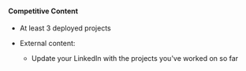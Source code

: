 <!-- ## Updated Portfolio Page

### Overview

Now that you've had some practice with HTML and have a project to share, you'll be updating your portfolio page and other materials to build toward being employer competitive.

If you are opting out of career services, this is *still a required assignment*. Part of being a web developer means being a part of a community. Having a place to share your projects is *necessary* if you're applying for jobs, but is still *critical* on your journey as a developer.

### Before you Begin -->

<!-- * Pin some repos that you want to share

  * Navigate to your [GitHub Profile](https://github.com/USERNAME?tab=repositories)

  * Click "Customize your pinned repositories"

  * Click the "Repositories you contribute to" checkbox (this will allow you to "pin" Project 1 even if you aren't the "owner")

  * Click the checkboxes for your project and 2-3 homework assignments that you would like to share

  * Make sure each of these projects is deployed and add a link to the deployed project in their README files -->

<!-- * Revisit your portfolio page

  * Open up your old portfolio page

  * Read through the rest of the homework requirements and decide whether you can update your existing portfolio page or if you want to start fresh now that you've had some more HTML/CSS practice (you may also want to change it to be a single page instead of multiple pages or you might even want to consider using a paid theme) -->

<!-- ### Required: Update your Portfolio Site -- Employer Ready

To receive a passing grade on this assignment, you should meet all of the content and design requirements listed below as well as all of the requirements listed under "Polish Your Portfolio & Github" in the "Employer Ready" section of the [Employer Ready vs. Employer Competitive Checklist](https://drive.google.com/file/d/0BwhzeIUMYf1nV2JQcGdkU3ktcnFBLUZ4X09VSXliTUtJZWsw/view). These two sets of requirements should be mostly the same. -->

<!-- #### Content

Your updated site should have the following content: -->

<!-- * Your name

* Links to your GitHub profile & LinkedIn page  -->

<!-- * your email address and phone number -->

<!-- * A link to a PDF of your resume -->

<!-- * List of projects. For each project make sure you have the following:

  * Project title

  * Link to the deployed version

  * Link to the code on GitHub -->

<!-- #### Design

The content of your portfolio page is a lot more important than the aesthetics. That said, there are a couple basic requirements your portfolio page should meet: -->

<!-- * Mobile-friendliness: you don't need advanced responsive styles, but you should ensure that your portfolio page is still readable on different screen sizes -->

<!-- * Readability: make sure the font size is large enough to read, and that the colors don't cause eye strain. -->

<!-- ### Suggested: Update Portfolio -- Employer Competitive

To receive an "A" on this assignment, you should also meet the following requirements
to ensure your portfolio site will help you be [employer competitive](https://drive.google.com/file/d/0BwhzeIUMYf1nV2JQcGdkU3ktcnFBLUZ4X09VSXliTUtJZWsw/view). -->

#### Competitive Content

* At least 3 deployed projects

* External content:

  * Update your LinkedIn with the projects you've worked on so far

  <!-- * Update the README for each project you linked to with a description of the problem,
  how you solved it, and some information about your technical approach -->

  <!-- * Suggested: refactor some of your code from earlier assignments to make them more readable -->

<!-- #### Competitive Design

Unfortunately, this is where it gets a little bit subjective. Your site should look
"polished." Here are a few guidelines on what that means: -->

<!-- * Mobile-first design: you should be proud to pull out your phone and share
your portfolio site with a friend, family member, or someone at a meetup. -->

<!-- * Polish: choose a color palette for your site so it doesn't just look like
the default bootstrap theme or an unstyled HTML site. -->
<!-- 
* Images: add a meaningful screenshot for each of your projects

If you want a slick-looking site, but don't feel good about your CSS skills,
check out CV, Resume, and Portfolio site templates on [ThemeForest](https://themeforest.net/category/site-templates?tags=cv,resume,portfolio) -->